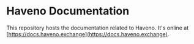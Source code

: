 # Haveno Documentation

This repository hosts the documentation related to Haveno. It's online at [https://docs.haveno.exchange](https://docs.haveno.exchange).